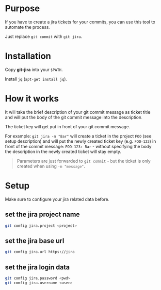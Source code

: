 # Purpose

If you have to create a jira tickets for your commits, you can use this tool
to automate the process.

Just replace `git commit` with `git jira`.

# Installation

Copy **git-jira** into your `$PATH`.

Install `jq` (`apt-get install jq`).

# How it works

It will take the brief description of your git commit message as ticket
title and will put the body of the git commit message into the description.

The ticket key will get put in front of your git commit message.

For example: `git jira -m "Bar"` will create a ticket in the project `FOO` (see
setup description) and will put the newly created ticket key (e.g. `FOO-123`) in
front of the commit message: `FOO-123: Bar` - without specifying the body the
description in the newly created ticket will stay empty.

> Parameters are just forwarded to `git commit` - but the ticket is only created when
using `-m "message"`.

# Setup

Make sure to configure your jira related data before.

## set the jira project name

```sh
git config jira.project <project>
```

## set the jira base url

```sh
git config jira.url https://jira
```

## set the jira login data

```sh
git config jira.password <pwd>
git config jira.username <user>
```
